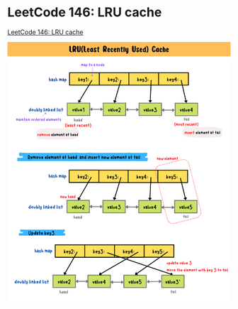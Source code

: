 # LeetCode 146: LRU cache
[LeetCode 146: LRU cache](https://yuminlee2.medium.com/leetcode-146-lru-cache-c96aed010ab2)

![lru-cache-summary-card](https://github.com/ClaireLee22/Leetcode/blob/main/Leetcode%20146-LRU%20cache/images/LRU%20cache.png)
